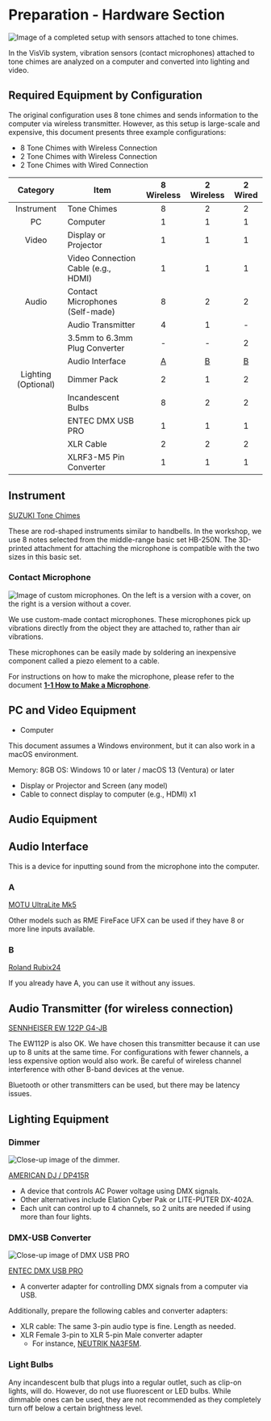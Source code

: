 # Preparation - Hardware Section

![Image of a completed setup with sensors attached to tone chimes.](../../img/tonechime-complete.jpg)

In the VisVib system, vibration sensors (contact microphones) attached to tone chimes are analyzed on a computer and converted into lighting and video.

## Required Equipment by Configuration

The original configuration uses 8 tone chimes and sends information to the computer via wireless transmitter. However, as this setup is large-scale and expensive, this document presents three example configurations:

- 8 Tone Chimes with Wireless Connection
- 2 Tone Chimes with Wireless Connection
- 2 Tone Chimes with Wired Connection

| Category | Item | 8 Wireless | 2 Wireless | 2 Wired |
| :------: | ---- | :--------: | :--------: | :-----: |
| Instrument | Tone Chimes | 8 | 2 | 2 |
| PC | Computer | 1 | 1 | 1 |
| Video | Display or Projector | 1 | 1 | 1 |
|  | Video Connection Cable (e.g., HDMI) | 1 | 1 | 1 |
| Audio | Contact Microphones (Self-made) | 8 | 2 | 2 |
|  | Audio Transmitter | 4 | 1 | - |
|  | 3.5mm to 6.3mm Plug Converter | - | - | 2 |
|  | Audio Interface | [A](#a) | [B](#b) | [B](#b) |
| Lighting (Optional) | Dimmer Pack | 2 | 1 | 2 |
|  | Incandescent Bulbs | 8 | 2 | 2 |
|  | ENTEC DMX USB PRO | 1 | 1 | 1 |
|  | XLR Cable | 2 | 2 | 2 |
|  | XLRF3-M5 Pin Converter | 1 | 1 | 1 |

## Instrument

[SUZUKI Tone Chimes](https://www.suzuki-music.co.jp/products/36403/)

These are rod-shaped instruments similar to handbells. In the workshop, we use 8 notes selected from the middle-range basic set HB-250N. The 3D-printed attachment for attaching the microphone is compatible with the two sizes in this basic set.

### Contact Microphone

![Image of custom microphones. On the left is a version with a cover, on the right is a version without a cover.](../../img/microphone.JPG)

We use custom-made contact microphones. These microphones pick up vibrations directly from the object they are attached to, rather than air vibrations.

These microphones can be easily made by soldering an inexpensive component called a piezo element to a cable.

For instructions on how to make the microphone, please refer to the document **[1-1 How to Make a Microphone](make-contact-microphone.en.md)**.

## PC and Video Equipment

- Computer

This document assumes a Windows environment, but it can also work in a macOS environment.

Memory: 8GB
OS: Windows 10 or later / macOS 13 (Ventura) or later

- Display or Projector and Screen (any model)
- Cable to connect display to computer (e.g., HDMI) x1

## Audio Equipment

## Audio Interface

This is a device for inputting sound from the microphone into the computer.

### A

[MOTU UltraLite Mk5](https://www.soundhouse.co.jp/products/detail/item/291119/)

Other models such as RME FireFace UFX can be used if they have 8 or more line inputs available.

### B

[Roland Rubix24](https://www.roland.com/jp/products/rubix24/)

If you already have A, you can use it without any issues.

## Audio Transmitter (for wireless connection)

[SENNHEISER EW 122P G4-JB](https://www.soundhouse.co.jp/products/detail/item/254766/)

The EW112P is also OK. We have chosen this transmitter because it can use up to 8 units at the same time. For configurations with fewer channels, a less expensive option would also work. Be careful of wireless channel interference with other B-band devices at the venue.

Bluetooth or other transmitters can be used, but there may be latency issues.

## Lighting Equipment

### Dimmer

![Close-up image of the dimmer.](../../img/dimmerpack.jpg)

[AMERICAN DJ / DP415R](https://www.soundhouse.co.jp/products/detail/item/252223/)

- A device that controls AC Power voltage using DMX signals.
- Other alternatives include Elation Cyber Pak or LITE-PUTER DX-402A.
- Each unit can control up to 4 channels, so 2 units are needed if using more than four lights.

### DMX-USB Converter

![Close-up image of DMX USB PRO](../../img/dmxusbpro.jpg)

[ENTEC DMX USB PRO](https://www.enttec.com/product/dmx-usb-interfaces/dmx-usb-pro-professional-1u-usb-to-dmx512-converter/)
  - A converter adapter for controlling DMX signals from a computer via USB.

Additionally, prepare the following cables and converter adapters:

- XLR cable: The same 3-pin audio type is fine. Length as needed.
- XLR Female 3-pin to XLR 5-pin Male converter adapter
  - For instance, [NEUTRIK NA3F5M](https://www.soundhouse.co.jp/products/detail/item/236711/).

### Light Bulbs

Any incandescent bulb that plugs into a regular outlet, such as clip-on lights, will do. However, do not use fluorescent or LED bulbs. While dimmable ones can be used, they are not recommended as they completely turn off below a certain brightness level.